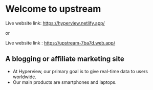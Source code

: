 # Welcome to upstream
Live website link: https://hyperview.netlify.app/

or

Live website link : https://upstream-7ba7d.web.app/

## A blogging or affiliate marketing site

* At Hyperview, our primary goal is to give 
real-time data to users worldwide.
* Our main products are smartphones and laptops.

